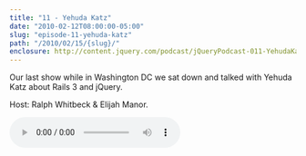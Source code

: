```yaml
---
title: "11 - Yehuda Katz"
date: "2010-02-12T08:00:00-05:00"
slug: "episode-11-yehuda-katz"
path: "/2010/02/15/{slug}/"
enclosure: http://content.jquery.com/podcast/jQueryPodcast-011-YehudaKatz.mp3
---
```

Our last show while in Washington DC we sat down and talked with Yehuda Katz about Rails 3 and jQuery.

Host: Ralph Whitbeck &amp; Elijah Manor.

<audio src="http://content.jquery.com/podcast/jQueryPodcast-011-YehudaKatz.mp3" controls=""></audio>
